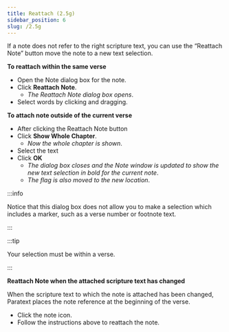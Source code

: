 ```yaml
---
title: Reattach (2.5g)
sidebar_position: 6
slug: /2.5g
---
```




If a note does not refer to the right scripture text, you can use the “Reattach Note” button move the note to a new text selection.


**To reattach within the same verse**

- Open the Note dialog box for the note.
- Click **Reattach Note**.
	- _The Reattach Note dialog box opens_.
- Select words by clicking and dragging.

**To attach note outside of the current verse**

- After clicking the Reattach Note button
- Click **Show Whole Chapter**.
	- _Now the whole chapter is shown_.
- Select the text
- Click **OK**
	- _The dialog box closes and the Note window is updated to show the new text selection in bold for the current note_.
	- _The flag is also moved to the new location_.

:::info


Notice that this dialog box does not allow you to make a selection which includes a marker, such as a verse number or footnote text. 


:::


:::tip


Your selection must be within a verse. 


:::


**Reattach Note when the attached scripture text has changed**


When the scripture text to which the note is attached has been changed, Paratext places the note reference at the beginning of the verse.

- Click the note icon.
- Follow the instructions above to reattach the note.
